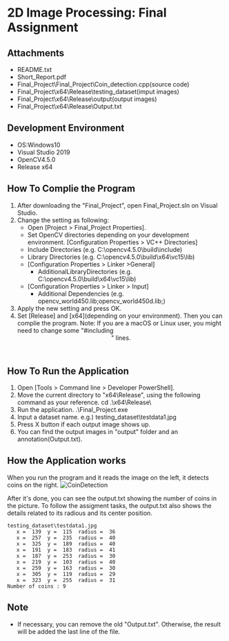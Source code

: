 # 2D Image Processing: Final Assignment

## Attachments
 - README.txt
 - Short_Report.pdf
 - Final_Project\Final_Project\Coin_detection.cpp(source code)
 - Final_Project\x64\Release\testing_dataset(imput images)
 - Final_Project\x64\Release\output(output images)
 - Final_Project\x64\Release\Output.txt

## Development Environment
 - OS:Windows10
 - Visual Studio 2019
 - OpenCV4.5.0
 - Release x64

## How To Complie the Program
1. After downloading the "Final_Project", open Final_Project.sln on Visual Studio.
2. Change the setting as following:
   - Open [Project > Final_Project Properties].
   - Set OpenCV directories depending on your development environment.
     [Configuration Properties > VC++ Directories] 
	- Include Directories (e.g. C:\opencv4.5.0\build\include)
	- Library Directories (e.g. C:\opencv4.5.0\build\x64\vc15\lib)
   - [Configuration Properties > Linker >General]
        - AdditionalLibraryDirectories (e.g. C:\opencv4.5.0\build\x64\vc15\lib)
   - [Configuration Properties > Linker > Input]
        - Additional Dependencies (e.g. opencv_world450.lib;opencv_world450d.lib;)
3. Apply the new setting and press OK.
4. Set [Release] and [x64](depending on your environment). 
Then you can complie the program.
Note: If you are a macOS or Linux user, you might need to change some "#including <header>" lines.

## How To Run the Application
1. Open [Tools > Command line > Developer PowerShell].
2. Move the current directory to "x64\Release", using the following command as your reference.
 cd .\x64\Release\
3. Run the application.
 .\Final_Project.exe
4. Input a dataset name.
e.g.) testing_dataset\testdata1.jpg
5. Press X button if each output image shows up.
6. You can find the output images in "output" folder and an annotation(Output.txt).

## How the Application works
When you run the program and it reads the image on the left, it detects coins on the right.
![CoinDetection](https://github.com/user-attachments/assets/8e11ebc7-7c0d-404d-9613-ce9458dae707)

After it's done, you can see the output.txt showing the number of coins in the picture.
To follow the assigment tasks, the output.txt also shows the details related to its radious and its center position.
```
testing_dataset\testdata1.jpg
   x =  139  y =  115  radius =  36
   x =  257  y =  235  radius =  40
   x =  325  y =  189  radius =  40
   x =  191  y =  183  radius =  41
   x =  187  y =  253  radius =  30
   x =  219  y =  103  radius =  40
   x =  259  y =  163  radius =  30
   x =  305  y =  119  radius =  29
   x =  323  y =  255  radius =  31
Number of coins : 9
```

## Note
- If necessary, you can remove the old "Output.txt". Otherwise, the result will be added the last line of the file.


